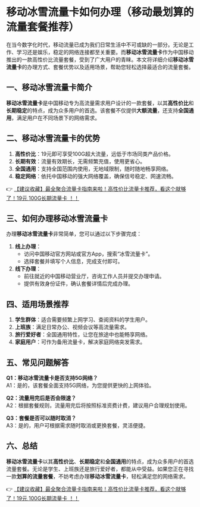 # 移动冰雪流量卡如何办理（移动最划算的流量套餐推荐）

在当今数字化时代，移动流量已成为我们日常生活中不可或缺的一部分。无论是工作、学习还是娱乐，稳定的网络连接都至关重要。而**移动冰雪流量卡**作为中国移动推出的一款高性价比流量套餐，受到了广大用户的青睐。本文将详细介绍**移动冰雪流量卡**的办理方式、套餐优势以及适用场景，帮助您轻松选择最适合的流量套餐。

## 一、移动冰雪流量卡简介

**移动冰雪流量卡**是中国移动专为高流量需求用户设计的一款套餐，以其**高性价比**和**长期稳定**的特点，成为众多用户的首选。该套餐不仅提供**大额流量**，还支持**全国通用**，满足用户在不同场景下的网络需求。

## 二、移动冰雪流量卡的优势

1. **高性价比**：19元即可享受100G超大流量，远低于市场同类产品价格。
2. **长期有效**：流量有效期长，无需频繁充值，使用更省心。
3. **全国通用**：支持全国范围内使用，无地域限制，随时随地畅享网络。
4. **稳定网络**：依托中国移动的强大网络覆盖，确保信号稳定、网速流畅。

👉 [【建议收藏】最全聚合流量卡指南来啦！高性价比流量卡推荐，看这个就够了！19元 100G长期流量卡 ！！](https://bit.ly/Liuliangka)

## 三、如何办理移动冰雪流量卡

办理**移动冰雪流量卡**非常简单，您可以通过以下步骤完成：

1. **线上办理**：
   - 访问中国移动官方网站或官方App，搜索“冰雪流量卡”。
   - 选择套餐并填写个人信息，完成支付即可。
2. **线下办理**：
   - 前往就近的中国移动营业厅，咨询工作人员并提交办理申请。
   - 提供有效身份证件，确认套餐详情后完成办理。

## 四、适用场景推荐

1. **学生群体**：适合需要频繁上网学习、查阅资料的学生用户。
2. **上班族**：满足日常办公、视频会议等高流量需求。
3. **旅行爱好者**：全国通用特性，让您在旅途中也能畅享网络。
4. **家庭用户**：可作为备用流量卡，解决家庭网络突发需求。

## 五、常见问题解答

**Q1：移动冰雪流量卡是否支持5G网络？**  
A1：是的，该套餐全面支持5G网络，为您提供更快的上网体验。

**Q2：流量用完后是否会限速？**  
A2：根据套餐规则，流量用完后将按照标准资费计费，建议用户合理规划使用。

**Q3：套餐是否可以随时取消？**  
A3：是的，用户可根据需求随时取消或更换套餐，灵活便捷。

## 六、总结

**移动冰雪流量卡**以其**高性价比**、**长期稳定**和**全国通用**的特点，成为众多用户的首选流量套餐。无论是学生、上班族还是旅行爱好者，都能从中受益。如果您正在寻找一款**划算的流量套餐**，不妨考虑办理**移动冰雪流量卡**，轻松满足您的网络需求。

👉 [【建议收藏】最全聚合流量卡指南来啦！高性价比流量卡推荐，看这个就够了！19元 100G长期流量卡 ！！](https://bit.ly/Liuliangka)